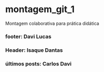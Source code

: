 # montagem_git_1
Montagem colaborativa para prática didática

### footer: Davi Lucas
### Header: Isaque Dantas
### últimos posts: Carlos Davi

